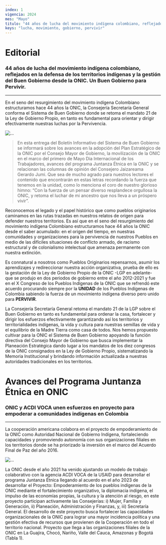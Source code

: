 ```yaml
---
index: 1
vigencia: 2024
mes: "Mayo"
titulo: "44 años de lucha del movimiento indígena colombiano, reflejados en la defensa de los territorios indígenas  y la gestión del Buen Gobierno desde la ONIC. Un Buen Gobierno para Pervivir"
keys: "lucha, movimiento, gobierno, pervivir"
---
```


# Editorial

### 44 años de lucha del movimiento indígena colombiano, reflejados en la defensa de los territorios indígenas y la gestión del Buen Gobierno desde la ONIC. Un Buen Gobierno para Pervivir.
---

En el seno del resurgimiento del movimiento indígena Colombiano estructuramos hace 44 años la ONIC, la Consejería Secretaría General conforma el Sistema de Buen Gobierno donde se retoma el mandato 21 de la Ley de Gobierno Propio, en tanto es fundamental para orientar y dirigir efectivamente nuestras luchas por la Pervivencia.

<img src="../img/boletines/b1i2.png" alt="..." class="img-fluid">

> En esta entrega del Boletín Informativo del Sistema de Buen Gobierno se informará sobre los avances en la adopción del Plan Estratégico de la ONIC por el Consejo Mayor de Gobierno, la movilización de la ONIC en el marco del primero de Mayo Dia Internacional de los Trabajadores, avances del programa Juntanza Étnica en la ONIC y se relacionan las columnas de opinión del Consejero Jaizareama Gerardo Jumi. Que sea de mucho agrado para nuestros lectores el contenido que encontrarán en estas letras recordando la fuerza que tenemos en la unidad, como lo menciona el coro de nuestro glorioso himno: “Con la fuerza de un pensar diverso resplandece orgullosa la ONIC, y retoma el luchar de mi ancestro que nos lleva a un próspero vivir”.

Reconocemos el legado y el papel histórico que como pueblos originarios caminamos en las rutas trazadas en nuestros relatos de origen para defender nuestros territorios. Es así que en el seno del resurgimiento del movimiento indígena Colombiano estructuramos hace 44 años la ONIC desde el saber acumulado: en el origen del tiempo, en nuestras comunidades y organizaciones para la pervivencia de nuestros Pueblos en medio de las difíciles situaciones de conflicto armado, de racismo estructural y de colonialismo intelectual que amenaza permanente con nuestra extinción.

Es connatural a nosotros como Pueblos Originarios repensarnos, asumir los aprendizajes y redireccionar nuestra acción organizativa, prueba de ello es la gestación de la Ley de Gobierno Propio de la ONIC -LGP en adelante- que se produjo en dos periodos de gobierno entre el año 2012-2021 y fue en el X Congreso de los Pueblos Indígenas de la ONIC que se refrendó este acuerdo procurando siempre por la **UNIDAD** de los Pueblos Indígenas de Colombia sabiendo la fuerza de un movimiento indígena diverso pero unido para **PERVIVIR**.

La Consejería Secretaría General retoma el mandato 21 de la LGP sobre el Buen Gobierno en tanto es fundamental para ordenar la casa, fortalecer y dirigir los esfuerzos efectivamente garantizando así los territorios y territorialidades indígenas, la vida y cultura para nuestras semillas de vida y el equilibrio de la Madre Tierra como casa de todos. Nos hemos propuesto cultivar para la ONIC el Sistema de Buen Gobierno apoyando la función directiva del Consejo Mayor de Gobierno que busca implementar la Planeación Estratégica dando lugar a los mandatos de los diez congresos de la ONIC consignados en la Ley de Gobierno Propio, sistematizando la Memoria Institucional y brindando información actualizada a nuestras autoridades tradicionales en los territorios.

# Avances del Programa Juntanza Étnica en ONIC

### ONIC y ACDI VOCA unen esfuerzos en proyecto para empoderar a comunidades indígenas en Colombia
---

La cooperación americana colabora en el proyecto de empoderamiento de la ONIC como Autoridad Nacional de Gobierno Indígena, fortaleciendo capacidades y promoviendo autonomía con sus organizaciones filiales en los territorios donde se ha priorizado la inversión en el marco del Acuerdo Final de Paz del año 2016.

<img src="../img/boletines/b1i3.png" alt="..." class="img-fluid">

La ONIC desde el año 2021 ha venido ajustando un modelo de trabajo colaborativo con la agencia ACDI VOCA de la USAID para desarrollar el programa Juntanza Étnica llegando al acuerdo en el año 2023 de desarrollar el Proyecto: Empoderamiento de los pueblos indígenas de la ONIC mediante el fortalecimiento organizativo, la diplomacia indígena, el impulso de las economías propias, la cultura y la atención al riesgo, en este proyecto participan activamente las Consejerías: i) Mujer, Familia y Generación, ii) Planeación, Administración y Finanzas, y, iii) Secretaría General. El desarrollo de este proyecto busca fortalecer las capacidades organizacionales de la ONIC para lograr una mayor incidencia política y una gestión efectiva de recursos que provienen de la Cooperación en todo el territorio nacional. Proyecto que llega a las organizaciones filiales de la ONIC en La Guajira, Chocó, Nariño, Valle del Cauca, Amazonas y Bogotá (Tabla 1).